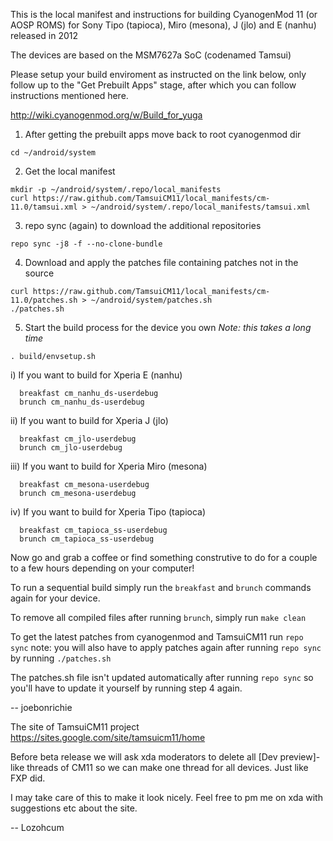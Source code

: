 This is the local manifest and instructions for building CyanogenMod 11 (or AOSP ROMS) for Sony Tipo (tapioca), Miro (mesona), J (jlo) and E (nanhu) released in 2012

The devices are based on the MSM7627a SoC (codenamed Tamsui)

Please setup your build enviroment as instructed on the link below, only follow up to the "Get Prebuilt Apps" stage, after which you can follow instructions mentioned here.

http://wiki.cyanogenmod.org/w/Build_for_yuga

1) After getting the prebuilt apps move back to root cyanogenmod dir
```
cd ~/android/system
```

2) Get the local manifest
```
mkdir -p ~/android/system/.repo/local_manifests
curl https://raw.github.com/TamsuiCM11/local_manifests/cm-11.0/tamsui.xml > ~/android/system/.repo/local_manifests/tamsui.xml
```

3) repo sync (again) to download the additional repositories
```
repo sync -j8 -f --no-clone-bundle
```

4) Download and apply the patches file containing patches not in the source
```
curl https://raw.github.com/TamsuiCM11/local_manifests/cm-11.0/patches.sh > ~/android/system/patches.sh
./patches.sh
```

5) Start the build process for the device you own
*Note: this takes a long time*
```
. build/envsetup.sh
```
  i) If you want to build for Xperia E (nanhu)
```
  breakfast cm_nanhu_ds-userdebug
  brunch cm_nanhu_ds-userdebug
```
  ii) If you want to build for Xperia J (jlo)
```
  breakfast cm_jlo-userdebug
  brunch cm_jlo-userdebug
```
  iii) If you want to build for Xperia Miro (mesona)
```
  breakfast cm_mesona-userdebug
  brunch cm_mesona-userdebug
```
  iv) If you want to build for Xperia Tipo (tapioca)
```
  breakfast cm_tapioca_ss-userdebug
  brunch cm_tapioca_ss-userdebug
```
  
Now go and grab a coffee or find something construtive to do for a couple to a few hours depending on your computer! 

To run a sequential build simply run the ```breakfast``` and ```brunch``` commands again for your device.

To remove all compiled files after running ```brunch```, simply run ```make clean```

To get the latest patches from cyanogenmod and TamsuiCM11 run ```repo sync```
note: you will also have to apply patches again after running ```repo sync``` by running ```./patches.sh```

The patches.sh file isn't updated automatically after running ```repo sync``` so you'll have to update it yourself by running step 4 again. 

-- joebonrichie

The site of TamsuiCM11 project https://sites.google.com/site/tamsuicm11/home

Before beta release we will ask xda moderators to delete all [Dev preview]-like threads of CM11
so we can make one thread for all devices. Just like FXP did.

I may take care of this to make it look nicely. Feel free to pm me on xda with suggestions etc about the site.

-- Lozohcum

